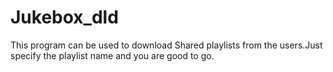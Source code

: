 Jukebox_dld
===========

This program can be used to download Shared playlists from the users.Just specify the playlist name and you are good to go.
